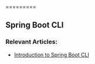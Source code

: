 =========

## Spring Boot CLI

### Relevant Articles: 
- [Introduction to Spring Boot CLI](http://www.baeldung.com/spring-boot-cli)
